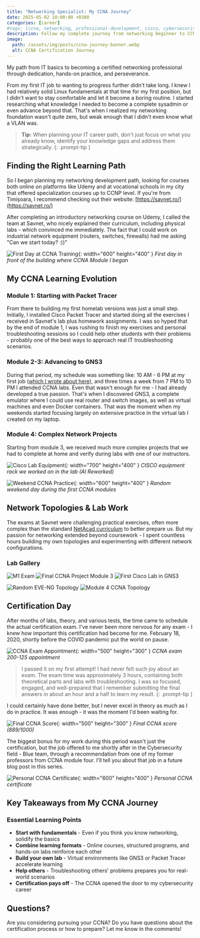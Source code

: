 ```yaml
---
title: "Networking Specialist: My CCNA Journey"
date: 2025-05-02 10:00:00 +0300
categories: [career]
#tags: [ccna, networking, professional-development, cisco, cybersecurity, career-growth]
description: Follow my complete journey from networking beginner to CCNA certified professional - including study methods, practical labs, challenges, and how this certification opened doors to cybersecurity opportunities.
image:
  path: /assets/img/posts/ccna-journey-banner.webp
  alt: CCNA Certification Journey
---
```


My path from IT basics to becoming a certified networking professional through dedication, hands-on practice, and perseverance.

From my first IT job to wanting to progress further didn't take long. I knew I had relatively solid Linux fundamentals at that time for my first position, but I didn't want to stay comfortable and let it become a boring routine. I started researching what knowledge I needed to become a complete sysadmin or even advance beyond that. That's when I realized my networking foundation wasn't quite zero, but weak enough that I didn't even know what a VLAN was.

> **Tip:** When planning your IT career path, don't just focus on what you already know, identify your knowledge gaps and address them strategically.
{: .prompt-tip }

## Finding the Right Learning Path

So I began planning my networking development path, looking for courses both online on platforms like Udemy and at vocational schools in my city that offered specialization courses up to CCNP level. If you're from Timișoara, I recommend checking out their website: [https://savnet.ro/](https://savnet.ro/)

After completing an introductory networking course on Udemy, I called the team at Savnet, who nicely explained their curriculum, including physical labs - which convinced me immediately. The fact that I could work on industrial network equipment (routers, switches, firewalls) had me asking "Can we start today? :))"

![First Day at CCNA Training](/assets/img/posts/first-day-ccna.webp){: width="600" height="400" }
_First day in front of the building where CCNA Module I began_

## My CCNA Learning Evolution

### Module 1: Starting with Packet Tracer

From there to building my first homelab versions was just a small step. Initially, I installed Cisco Packet Tracer and started doing all the exercises I received in Savnet's lab plus homework assignments. I was so hyped that by the end of module 1, I was rushing to finish my exercises and personal troubleshooting sessions so I could help other students with their problems - probably one of the best ways to approach real IT troubleshooting scenarios.

### Module 2-3: Advancing to GNS3

During that period, my schedule was something like: 10 AM - 6 PM at my first job ([which I wrote about here](https://merox.dev/blog/first-steps-in-it-career/)), and three times a week from 7 PM to 10 PM I attended CCNA labs. Even that wasn't enough for me - I had already developed a true passion. That's when I discovered GNS3, a complete emulator where I could use real router and switch images, as well as virtual machines and even Docker containers. That was the moment when my weekends started focusing largely on extensive practice in the virtual lab I created on my laptop.

### Module 4: Complex Network Projects

Starting from module 3, we received much more complex projects that we had to complete at home and verify during labs with one of our instructors.

![Cisco Lab Equipment](/assets/img/posts/cisco-lab-rack.webp){: width="700" height="400" }
_CISCO equipment rack we worked on in the lab (AI Reworked)_

![Weekend CCNA Practice](/assets/img/posts/weekend-ccna-practice.webp){: width="600" height="400" }
_Random weekend day during the first CCNA modules_

## Network Topologies & Lab Work

The exams at Savnet were challenging practical exercises, often more complex than the standard [NetAcad curriculum](https://www.netacad.com/) to better prepare us. But my passion for networking extended beyond coursework - I spent countless hours building my own topologies and experimenting with different network configurations.

### Lab Gallery

![M1 Exam](/assets/img/posts/savnet-m1-exam.webp)
![Final CCNA Project Module 3](/assets/img/posts/final-project-module3.webp)
![First Cisco Lab in GNS3](/assets/img/posts/lab1.webp)

![Random EVE-NG Topology](/assets/img/posts/random-eve-ng.webp)
![Module 4 CCNA Topology](/assets/img/posts/module-4-ccna.webp)

## Certification Day

After months of labs, theory, and various tests, the time came to schedule the actual certification exam. I've never been more nervous for any exam - I knew how important this certification had become for me. February 18, 2020, shortly before the COVID pandemic put the world on pause.

![CCNA Exam Appointment](/assets/img/posts/ccna-exam-appointment.webp){: width="500" height="300" }
_CCNA exam 200-125 appointment_

> I passed it on my first attempt! I had never felt such joy about an exam. The exam time was approximately 3 hours, containing both theoretical parts and labs with troubleshooting. I was so focused, engaged, and well-prepared that I remember submitting the final answers in about an hour and a half to learn my result.
{: .prompt-tip }

I could certainly have done better, but I never excel in theory as much as I do in practice. It was enough - it was the moment I'd been waiting for.

![Final CCNA Score](/assets/img/posts/final-exam-score.webp){: width="500" height="300" }
_Final CCNA score (889/1000)_

The biggest bonus for my work during this period wasn't just the certification, but the job offered to me shortly after in the Cybersecurity field - Blue team, through a recommendation from one of my former professors from CCNA module four. I'll tell you about that job in a future blog post in this series.

![Personal CCNA Certificate](/assets/img/posts/personal-ccna-certificate.webp){: width="600" height="400" }
_Personal CCNA certificate_

## Key Takeaways from My CCNA Journey

### Essential Learning Points

- **Start with fundamentals** - Even if you think you know networking, solidify the basics
- **Combine learning formats** - Online courses, structured programs, and hands-on labs reinforce each other
- **Build your own lab** - Virtual environments like GNS3 or Packet Tracer accelerate learning
- **Help others** - Troubleshooting others' problems prepares you for real-world scenarios
- **Certification pays off** - The CCNA opened the door to my cybersecurity career

## Questions?

Are you considering pursuing your CCNA? Do you have questions about the certification process or how to prepare? Let me know in the comments!